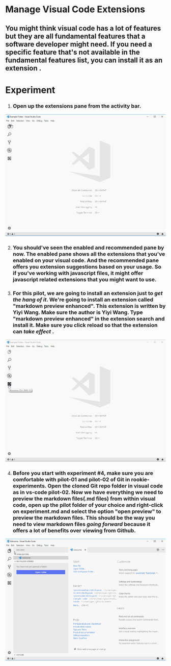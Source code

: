 # **Manage Visual Code Extensions**

## You might think visual code has a lot of features but they are all fundamental features that a software developer might need. If you need a specific feature that's not available in the fundamental features list, you can install it as an extension . 

# **Experiment**

1. ### Open up the extensions pane from the activity bar. 

![](../images/pilot-03/extension-pane.gif)

2. ### You should've seen the enabled and recommended pane by now. The **enabled** pane shows all the extensions that you've enabled on your visual code. And the **recommended** pane offers you extension suggestions based on your usage. So if you've working with javascript files, it might offer javascript related extensions that you might want to use. 

3. ### For this pilot, we are going to install an extension just to _**get the hang of it**_. We're going to install an extension called "markdown preview enhanced". This extension is written by Yiyi Wang. Make sure the author is Yiyi Wang. Type "markdown preview enhanced" in the extension search and install it. Make sure you click reload so that the extension can _**take effect**_ . 

![](../images/pilot-03/install-extensions.gif)

4. ### Before you start with experiment #4, make sure you are comfortable with pilot-01 and pilot-02 of Git in rookie-experiments. Open the cloned Git repo folder in visual code as in **vs-code pilot-02**. Now we have everything we need to preview the markdown files(.md files) from within visual code, open up the pilot folder of your choice and right-click on experiment.md and select the option "open preview" to preview the markdown files. This should be the way you need to view markdown files _**going forward**_ because it offers a lot of benefits over viewing from Github. 

![](../images/pilot-03/preview-markdown.gif)

